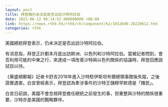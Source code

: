 ```yaml
---
layout: post
title: 拜登稱仍未決定是否出訪沙特阿拉伯
date: 2022-06-12 06:14:52.000000000 +08:00
link: https://news.rthk.hk/rthk/ch/component/k2/1652646-20220612.htm
categories: rthk
---
```


美國總統拜登表示，仍未決定是否出訪沙特阿拉伯。

有消息指，拜登正計劃本月底出訪歐洲、以色列和沙特阿拉伯。當被記者問到，會否利用可能的中東之行，來達成一項改善沙特與以色列關係的協議時，拜登回應說拭目以待。

《華盛頓郵報》記者卡舒吉2018年進入沙特駐伊斯坦布爾總領事館後失蹤，之後證實遇害。白宮曾經表示，拜登認為牽涉事件的沙特王儲穆罕默德是「賤民」。

白宮日前說，美國不會忽視拜登擔任總統之前發生的事，但重整與沙特的關係很重要，沙特亦是美國的戰略夥伴。
